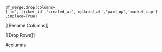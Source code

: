 	df_merge.drop(columns=['id','ticker_id','created_at','updated_at','paid_up','market_cap']
	,inplace=True)

[[Rename Columns]]

[[Drop Rows]]

#columns